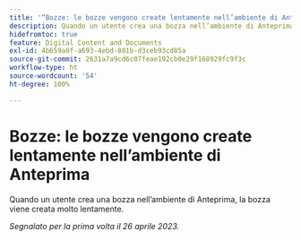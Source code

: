 ```yaml
---
title: '“Bozze: le bozze vengono create lentamente nell’ambiente di Anteprima”'
description: Quando un utente crea una bozza nell’ambiente di Anteprima, la bozza viene creata molto lentamente.
hidefromtoc: true
feature: Digital Content and Documents
exl-id: 4b659a0f-a693-4ebd-801b-d3ceb93cd85a
source-git-commit: 2631a7a9cd6c07feae192cb0e29f168929fc9f3c
workflow-type: ht
source-wordcount: '54'
ht-degree: 100%

---
```


# Bozze: le bozze vengono create lentamente nell’ambiente di Anteprima

<!--This article is by request. Article is on WF and WFP TOCs-->

Quando un utente crea una bozza nell’ambiente di Anteprima, la bozza viene creata molto lentamente.

_Segnalato per la prima volta il 26 aprile 2023._
